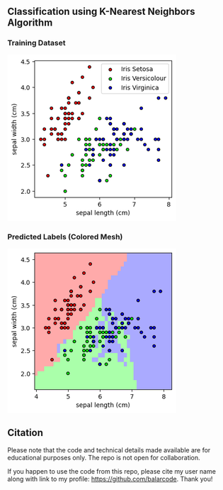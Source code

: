 ## Classification using K-Nearest Neighbors Algorithm

### Training Dataset

![Training Dataset](input.png)

### Predicted Labels (Colored Mesh)

![Predicted Labels](knn_classification_output.png)

## Citation

Please note that the code and technical details made available are for educational purposes only. The repo is not open for collaboration.

If you happen to use the code from this repo, please cite my user name along with link to my profile: https://github.com/balarcode. Thank you!
